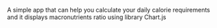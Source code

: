 A simple app that can help you calculate your daily calorie requirements and it displays macronutrients ratio using library Chart.js
